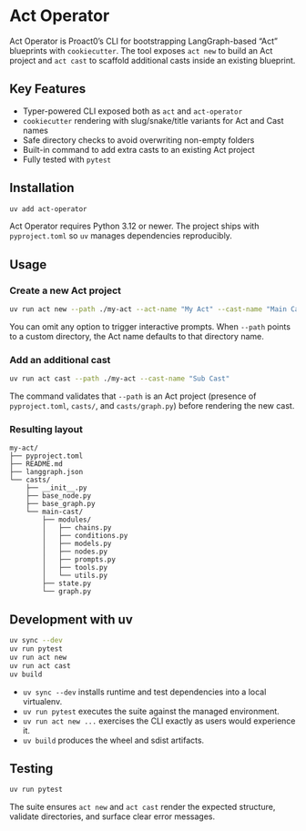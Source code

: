 # Act Operator

Act Operator is Proact0’s CLI for bootstrapping LangGraph-based “Act” blueprints with `cookiecutter`. The tool exposes `act new` to build an Act project and `act cast` to scaffold additional casts inside an existing blueprint.

## Key Features

- Typer-powered CLI exposed both as `act` and `act-operator`
- `cookiecutter` rendering with slug/snake/title variants for Act and Cast names
- Safe directory checks to avoid overwriting non-empty folders
- Built-in command to add extra casts to an existing Act project
- Fully tested with `pytest`

## Installation

```bash
uv add act-operator
```

Act Operator requires Python 3.12 or newer. The project ships with `pyproject.toml` so `uv` manages dependencies reproducibly.

## Usage

### Create a new Act project

```bash
uv run act new --path ./my-act --act-name "My Act" --cast-name "Main Cast"
```

You can omit any option to trigger interactive prompts. When `--path` points to a custom directory, the Act name defaults to that directory name.

### Add an additional cast

```bash
uv run act cast --path ./my-act --cast-name "Sub Cast"
```

The command validates that `--path` is an Act project (presence of `pyproject.toml`, `casts/`, and `casts/graph.py`) before rendering the new cast.

### Resulting layout

```
my-act/
├── pyproject.toml
├── README.md
├── langgraph.json
└── casts/
    ├── __init__.py
    ├── base_node.py
    ├── base_graph.py
    └── main-cast/
        ├── modules/
        │   ├── chains.py
        │   ├── conditions.py
        │   ├── models.py
        │   ├── nodes.py
        │   ├── prompts.py
        │   ├── tools.py
        │   └── utils.py
        ├── state.py
        └── graph.py
```

## Development with uv

```bash
uv sync --dev
uv run pytest
uv run act new
uv run act cast
uv build
```

- `uv sync --dev` installs runtime and test dependencies into a local virtualenv.
- `uv run pytest` executes the suite against the managed environment.
- `uv run act new ...` exercises the CLI exactly as users would experience it.
- `uv build` produces the wheel and sdist artifacts.

## Testing

```bash
uv run pytest
```

The suite ensures `act new` and `act cast` render the expected structure, validate directories, and surface clear error messages.
